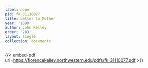```yaml
---
label: nope
pid: fk_31110077
title: Letter to Mother
year: '1899'
author: John Kelley
order: '283'
layout: single
collection: documents
---
```



{{< embed-pdf url=https://florencekelley.northwestern.edu/pdfs/fk_31110077.pdf >}}